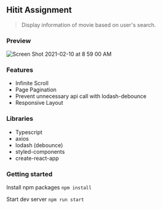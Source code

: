 ## Hitit Assignment

> Display information of movie based on user's search.

### Preview

![Screen Shot 2021-02-10 at 8 59 00 AM](https://user-images.githubusercontent.com/55128990/107444639-46095480-6b7e-11eb-90da-7df18528a90c.png)

### Features

- Infinite Scroll
- Page Pagination
- Prevent unnecessary api call with lodash-debounce
- Responsive Layout

### Libraries

- Typescript
- axios
- lodash (debounce)
- styled-components
- create-react-app

### Getting started

Install npm packages
`npm install`

Start dev server
`npm run start`
